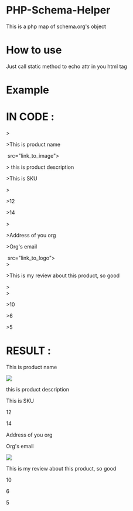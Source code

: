 PHP-Schema-Helper
=================

This is a php map of schema.org's object

How to use
=================

Just call static method to echo attr in you html tag

Example
================

IN CODE : 
==

<?php require_once 'autoload.php'; ?>
<div  <?php echo Schema::Product(); ?> >
    <p <?php echo Schema::Product("name"); ?> >This is product name</p>
    <img <?php echo Schema::Product("image"); ?> src="link_to_image">
    <p <?php echo Schema::Product("description") ?> > this is product description</p>
    <p <?php echo Schema::Product("sku") ?>>This is SKU</p>
    <div <?php echo Schema::Product("aggregateRating") ?>>
        <p <?php echo Schema::AggregateRating("ratingCount") ?>>12</p>
        <p <?php echo Schema::AggregateRating("reviewCount") ?>>14</p>
    </div>
    <div <?php echo Schema::Product("brand") ?>>
        <p <?php echo Schema::Organization("address") ?>>Address of you org</p>
        <p <?php echo Schema::Organization("email") ?>>Org's email</p>
        <img <?php echo Schema::Organization("logo") ?> src="link_to_logo">
    </div>
    <div <?php echo Schema::Product("review") ?> >
        <p <?php echo Schema::Review("reviewBody") ?>>This is my review about this product, so good</p>
        <div <?php echo Schema::Review("reviewRating") ?>>
            <div <?php echo Schema::Rating() ?>>
                <p <?php echo Schema::Rating("bestRating") ?>>10</p>
                <p <?php echo Schema::Rating("ratingValue") ?>>6</p>
                <p <?php echo Schema::Rating("worstRating") ?>>5</p>
            </div>
        </div>
    </div>
</div>

RESULT :
==

<div  itemscope itemtype="http//schema.org/Product" >
    <p itemprop="name"  >This is product name</p>
    <img itemprop="image"  src="link_to_image">
    <p itemprop="description"  > this is product description</p>
    <p itemprop="sku" >This is SKU</p>
    <div itemprop="aggregateRating" itemscope itemtype="http//schema.org/AggregateRating">
        <p itemprop="ratingCount" >12</p>
        <p itemprop="reviewCount" >14</p>
    </div>
    <div itemprop="brand" itemscope itemtype="http//schema.org/Organization">
        <p itemprop="address" >Address of you org</p>
        <p itemprop="email" >Org's email</p>
        <img itemprop="logo"  src="link_to_logo">
    </div>
    <div itemprop="review" itemscope itemtype="http//schema.org/Review" >
        <p itemprop="reviewBody" >This is my review about this product, so good</p>
        <div itemprop="reviewRating" itemscope itemtype="http//schema.org/Rating">
            <div itemscope itemtype="http//schema.org/Rating">
                <p itemprop="bestRating" >10</p>
                <p itemprop="ratingValue" >6</p>
                <p itemprop="worstRating" >5</p>
            </div>
        </div>
    </div>
</div>